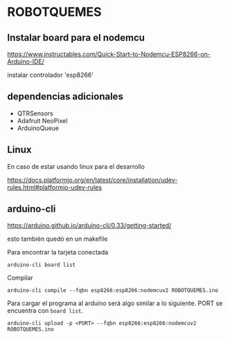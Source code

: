 
# ROBOTQUEMES

## Instalar board para el nodemcu
https://www.instructables.com/Quick-Start-to-Nodemcu-ESP8266-on-Arduino-IDE/

instalar controlador 'esp8266'

## dependencias adicionales
- QTRSensors
- Adafruit NeoPixel
- ArduinoQueue


## Linux 
En caso de estar usando linux para el desarrollo

https://docs.platformio.org/en/latest/core/installation/udev-rules.html#platformio-udev-rules

## arduino-cli
https://arduino.github.io/arduino-cli/0.33/getting-started/

esto también quedó en un makefile

Para encontrar la tarjeta conectada

    arduino-cli board list

Compilar 

    arduino-cli compile --fqbn esp8266:esp8266:nodemcuv2 ROBOTQUEMES.ino

Para cargar el programa al arduino será algo similar a lo siguiente. PORT se encuentra con `board list`.

    arduino-cli upload -p <PORT> --fqbn esp8266:esp8266:nodemcuv2 ROBOTQUEMES.ino
